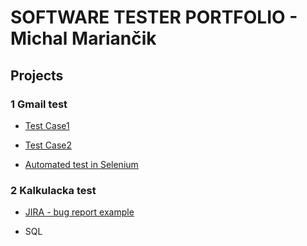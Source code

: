 # SOFTWARE TESTER PORTFOLIO - Michal Mariančik  

## Projects

### 1 Gmail test  

* [Test Case1](https://docs.google.com/spreadsheets/d/13JShpESyUxUL0GCBRb_tpyj8aQCnznvt8m7XOSVjYzQ/edit#gid=0)  

* [Test Case2](https://docs.google.com/spreadsheets/d/1Vp64nBhDCz31CCPNwGh5lGg8XbueGTjfRKjpuHks5I8/edit#gid=0)

* [Automated test in Selenium](https://github.com/Michaljezko/Gmail-test-selenium)

### 2 Kalkulacka test

* [JIRA - bug report example](https://michaljezko.github.io)

* SQL 
